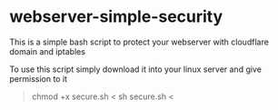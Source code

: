 # webserver-simple-security
This is a simple bash script to protect your webserver with cloudflare domain and iptables

To use this script simply download it into your linux server and give permission to it

>  chmod +x secure.sh <
> sh secure.sh <
